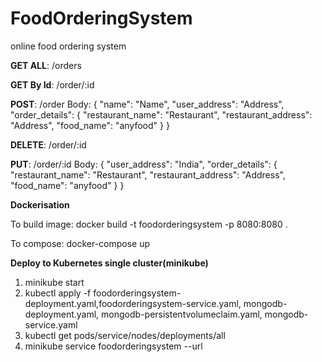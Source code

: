 # FoodOrderingSystem
online food ordering system


**GET ALL**: /orders

**GET By Id**: /order/:id

**POST**: /order
Body: 
{
    "name": "Name",
    "user_address": "Address",
    "order_details": {
        "restaurant_name": "Restaurant",
        "restaurant_address": "Address",
        "food_name": "anyfood"
    }
}


**DELETE**: /order/:id

**PUT**: /order/:id
Body:
{
    "user_address": "India",
    "order_details": {
        "restaurant_name": "Restaurant",
        "restaurant_address": "Address",
        "food_name": "anyfood"
    }
}

**Dockerisation**

To build image: 
docker build -t foodorderingsystem -p 8080:8080 .

To compose: 
docker-compose up

**Deploy to Kubernetes single cluster(minikube)**

1) minikube start
2) kubectl apply -f foodorderingsystem-deployment.yaml,foodorderingsystem-service.yaml, mongodb-deployment.yaml, mongodb-persistentvolumeclaim.yaml, mongodb-service.yaml
3) kubectl get pods/service/nodes/deployments/all
3) minikube service foodorderingsystem --url
